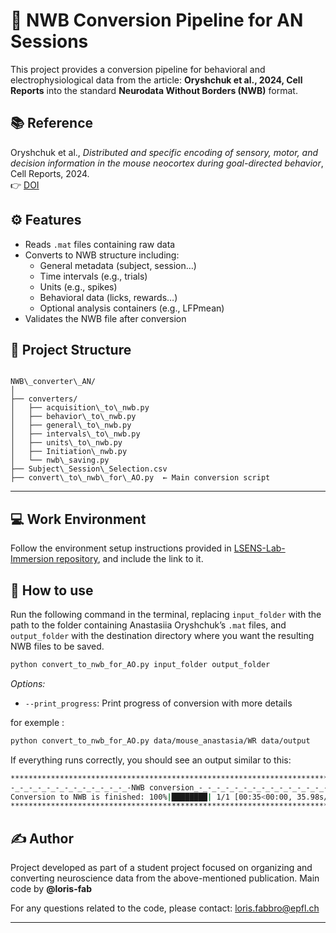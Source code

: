 
# 🧠 NWB Conversion Pipeline for AN Sessions

This project provides a conversion pipeline for behavioral and electrophysiological data from the article: **Oryshchuk et al., 2024, Cell Reports** into the standard **Neurodata Without Borders (NWB)** format.

## 📚 Reference

Oryshchuk et al., *Distributed and specific encoding of sensory, motor, and decision information in the mouse neocortex during goal-directed behavior*, Cell Reports, 2024.  
👉 [DOI](https://doi.org/10.1016/j.celrep.2023.113618)



## ⚙️ Features

- Reads `.mat` files containing raw data  
- Converts to NWB structure including:
  - General metadata (subject, session…)
  - Time intervals (e.g., trials)
  - Units (e.g., spikes)
  - Behavioral data (licks, rewards…)
  - Optional analysis containers (e.g., LFPmean)
- Validates the NWB file after conversion



## 📁 Project Structure

```

NWB\_converter\_AN/
│
├── converters/
│   ├── acquisition\_to\_nwb.py
│   ├── behavior\_to\_nwb.py
│   ├── general\_to\_nwb.py
│   ├── intervals\_to\_nwb.py
│   ├── units\_to\_nwb.py
│   ├── Initiation\_nwb.py
│   └── nwb\_saving.py
├── Subject\_Session\_Selection.csv 
├── convert\_to\_nwb\_for\_AO.py  ← Main conversion script

````

---

## 💻 Work Environment
Follow the environment setup instructions provided in [LSENS-Lab-Immersion repository](https://github.com/loris-fab/LSENS-Lab-Immersion.git), and include the link to it.

## 🧩 How to use
Run the following command in the terminal, replacing `input_folder` with the path to the folder containing Anastasiia Oryshchuk’s `.mat` files, and `output_folder` with the destination directory where you want the resulting NWB files to be saved.

```bash
python convert_to_nwb_for_AO.py input_folder output_folder
```
*Options:*
* `--print_progress`: Print progress of conversion with more details

for exemple :
```bash
python convert_to_nwb_for_AO.py data/mouse_anastasia/WR data/output
```

If everything runs correctly, you should see an output similar to this:

```bash
**************************************************************************
-_-_-_-_-_-_-_-_-_-_-_-_-_-NWB conversion_-_-_-_-_-_-_-_-_-_-_-_-_-_-_-_-
Conversion to NWB is finished: 100%|████████| 1/1 [00:35<00:00, 35.98s/it]
**************************************************************************
```




## ✍️ Author

Project developed as part of a student project focused on organizing and converting neuroscience data from the above-mentioned publication.
Main code by **@loris-fab**

For any questions related to the code, please contact: loris.fabbro@epfl.ch


---
